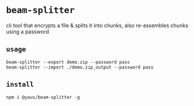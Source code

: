 # `beam-splitter`

cli tool that encrypts a file &amp; splits it into chunks, also re-assembles chunks using a password

## `usage`

```
beam-splitter --export demo.zip --password pass
beam-splitter --import ./demo.zip_output --password pass
```

## `install`
```
npm i @yaus/beam-splitter -g
```
